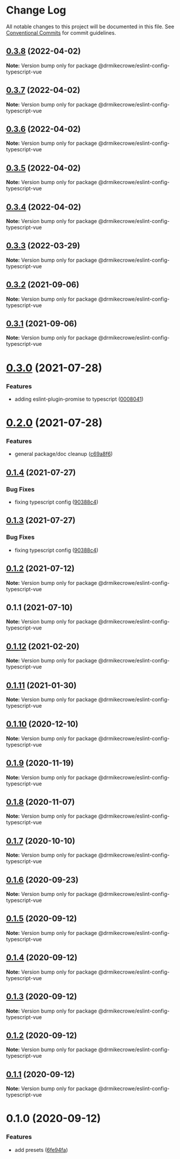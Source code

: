 # Change Log

All notable changes to this project will be documented in this file.
See [Conventional Commits](https://conventionalcommits.org) for commit guidelines.

## [0.3.8](https://github.com/drmikecrowe/configs/compare/@drmikecrowe/eslint-config-typescript-vue@0.3.7...@drmikecrowe/eslint-config-typescript-vue@0.3.8) (2022-04-02)

**Note:** Version bump only for package @drmikecrowe/eslint-config-typescript-vue





## [0.3.7](https://github.com/drmikecrowe/configs/compare/@drmikecrowe/eslint-config-typescript-vue@0.3.6...@drmikecrowe/eslint-config-typescript-vue@0.3.7) (2022-04-02)

**Note:** Version bump only for package @drmikecrowe/eslint-config-typescript-vue





## [0.3.6](https://github.com/drmikecrowe/configs/compare/@drmikecrowe/eslint-config-typescript-vue@0.3.5...@drmikecrowe/eslint-config-typescript-vue@0.3.6) (2022-04-02)

**Note:** Version bump only for package @drmikecrowe/eslint-config-typescript-vue





## [0.3.5](https://github.com/drmikecrowe/configs/compare/@drmikecrowe/eslint-config-typescript-vue@0.3.4...@drmikecrowe/eslint-config-typescript-vue@0.3.5) (2022-04-02)

**Note:** Version bump only for package @drmikecrowe/eslint-config-typescript-vue





## [0.3.4](https://github.com/drmikecrowe/configs/compare/@drmikecrowe/eslint-config-typescript-vue@0.3.3...@drmikecrowe/eslint-config-typescript-vue@0.3.4) (2022-04-02)

**Note:** Version bump only for package @drmikecrowe/eslint-config-typescript-vue





## [0.3.3](https://github.com/drmikecrowe/configs/compare/@drmikecrowe/eslint-config-typescript-vue@0.3.2...@drmikecrowe/eslint-config-typescript-vue@0.3.3) (2022-03-29)

**Note:** Version bump only for package @drmikecrowe/eslint-config-typescript-vue





## [0.3.2](https://github.com/drmikecrowe/configs/compare/@drmikecrowe/eslint-config-typescript-vue@0.3.1...@drmikecrowe/eslint-config-typescript-vue@0.3.2) (2021-09-06)

**Note:** Version bump only for package @drmikecrowe/eslint-config-typescript-vue





## [0.3.1](https://github.com/drmikecrowe/configs/compare/@drmikecrowe/eslint-config-typescript-vue@0.3.0...@drmikecrowe/eslint-config-typescript-vue@0.3.1) (2021-09-06)

**Note:** Version bump only for package @drmikecrowe/eslint-config-typescript-vue





# [0.3.0](https://github.com/drmikecrowe/configs/compare/@drmikecrowe/eslint-config-typescript-vue@0.2.0...@drmikecrowe/eslint-config-typescript-vue@0.3.0) (2021-07-28)


### Features

* adding eslint-plugin-promise to typescript ([0008041](https://github.com/drmikecrowe/configs/commit/000804187fc90abc0789626758f4bfedf8e199d8))





# [0.2.0](https://github.com/drmikecrowe/configs/compare/@drmikecrowe/eslint-config-typescript-vue@0.1.4...@drmikecrowe/eslint-config-typescript-vue@0.2.0) (2021-07-28)


### Features

* general package/doc cleanup ([c69a8f6](https://github.com/drmikecrowe/configs/commit/c69a8f60a03531f44d7996955d48d522d9637427))





## [0.1.4](https://github.com/drmikecrowe/configs/compare/@drmikecrowe/eslint-config-typescript-vue@0.1.2...@drmikecrowe/eslint-config-typescript-vue@0.1.4) (2021-07-27)

### Bug Fixes

- fixing typescript config ([90388c4](https://github.com/drmikecrowe/configs/commit/90388c4a744ba11070f668e752123d549994c4fb))

## [0.1.3](https://github.com/drmikecrowe/configs/compare/@drmikecrowe/eslint-config-typescript-vue@0.1.2...@drmikecrowe/eslint-config-typescript-vue@0.1.3) (2021-07-27)

### Bug Fixes

- fixing typescript config ([90388c4](https://github.com/drmikecrowe/configs/commit/90388c4a744ba11070f668e752123d549994c4fb))

## [0.1.2](https://github.com/drmikecrowe/configs/compare/@drmikecrowe/eslint-config-typescript-vue@0.1.1...@drmikecrowe/eslint-config-typescript-vue@0.1.2) (2021-07-12)

**Note:** Version bump only for package @drmikecrowe/eslint-config-typescript-vue

## 0.1.1 (2021-07-10)

**Note:** Version bump only for package @drmikecrowe/eslint-config-typescript-vue

## [0.1.12](https://github.com/drmikecrowe/configs/compare/@drmikecrowe/eslint-config-typescript-vue@0.1.11...@drmikecrowe/eslint-config-typescript-vue@0.1.12) (2021-02-20)

**Note:** Version bump only for package @drmikecrowe/eslint-config-typescript-vue

## [0.1.11](https://github.com/drmikecrowe/configs/compare/@drmikecrowe/eslint-config-typescript-vue@0.1.10...@drmikecrowe/eslint-config-typescript-vue@0.1.11) (2021-01-30)

**Note:** Version bump only for package @drmikecrowe/eslint-config-typescript-vue

## [0.1.10](https://github.com/drmikecrowe/configs/compare/@drmikecrowe/eslint-config-typescript-vue@0.1.9...@drmikecrowe/eslint-config-typescript-vue@0.1.10) (2020-12-10)

**Note:** Version bump only for package @drmikecrowe/eslint-config-typescript-vue

## [0.1.9](https://github.com/drmikecrowe/configs/compare/@drmikecrowe/eslint-config-typescript-vue@0.1.8...@drmikecrowe/eslint-config-typescript-vue@0.1.9) (2020-11-19)

**Note:** Version bump only for package @drmikecrowe/eslint-config-typescript-vue

## [0.1.8](https://github.com/drmikecrowe/configs/compare/@drmikecrowe/eslint-config-typescript-vue@0.1.7...@drmikecrowe/eslint-config-typescript-vue@0.1.8) (2020-11-07)

**Note:** Version bump only for package @drmikecrowe/eslint-config-typescript-vue

## [0.1.7](https://github.com/drmikecrowe/configs/compare/@drmikecrowe/eslint-config-typescript-vue@0.1.6...@drmikecrowe/eslint-config-typescript-vue@0.1.7) (2020-10-10)

**Note:** Version bump only for package @drmikecrowe/eslint-config-typescript-vue

## [0.1.6](https://github.com/drmikecrowe/configs/compare/@drmikecrowe/eslint-config-typescript-vue@0.1.5...@drmikecrowe/eslint-config-typescript-vue@0.1.6) (2020-09-23)

**Note:** Version bump only for package @drmikecrowe/eslint-config-typescript-vue

## [0.1.5](https://github.com/drmikecrowe/configs/compare/@drmikecrowe/eslint-config-typescript-vue@0.1.4...@drmikecrowe/eslint-config-typescript-vue@0.1.5) (2020-09-12)

**Note:** Version bump only for package @drmikecrowe/eslint-config-typescript-vue

## [0.1.4](https://github.com/drmikecrowe/configs/compare/@drmikecrowe/eslint-config-typescript-vue@0.1.3...@drmikecrowe/eslint-config-typescript-vue@0.1.4) (2020-09-12)

**Note:** Version bump only for package @drmikecrowe/eslint-config-typescript-vue

## [0.1.3](https://github.com/drmikecrowe/configs/compare/@drmikecrowe/eslint-config-typescript-vue@0.1.2...@drmikecrowe/eslint-config-typescript-vue@0.1.3) (2020-09-12)

**Note:** Version bump only for package @drmikecrowe/eslint-config-typescript-vue

## [0.1.2](https://github.com/drmikecrowe/configs/compare/@drmikecrowe/eslint-config-typescript-vue@0.1.1...@drmikecrowe/eslint-config-typescript-vue@0.1.2) (2020-09-12)

**Note:** Version bump only for package @drmikecrowe/eslint-config-typescript-vue

## [0.1.1](https://github.com/drmikecrowe/configs/compare/@drmikecrowe/eslint-config-typescript-vue@0.1.0...@drmikecrowe/eslint-config-typescript-vue@0.1.1) (2020-09-12)

**Note:** Version bump only for package @drmikecrowe/eslint-config-typescript-vue

# 0.1.0 (2020-09-12)

### Features

- add presets ([6fe94fa](https://github.com/drmikecrowe/configs/commit/6fe94fae4ed9d80b18833c9e5a3f51f710ebda43))
